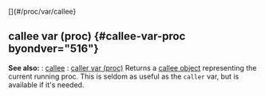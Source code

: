 []{#/proc/var/callee}
## callee var (proc) {#callee-var-proc byondver="516"}
**See also:**
:   [callee](#/callee)
:   [caller var (proc)](#/proc/var/caller)
Returns a [callee object](#/callee) representing the current running
proc. This is seldom as useful as the `caller` var, but is available if
it\'s needed.